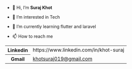 - 👋 Hi, I’m <b>Suraj Khot</b>
- 👀 I’m interested in Tech
- 🌱 I’m currently learning flutter and laravel

- 📫 How to reach me
 <table>
       <tr>
             <th>Linkedin</th>
             <td><link>https://www.linkedin.com/in/khot-suraj</link></td>
       </tr>
       <tr>
             <th>Gmail</th>
             <td><a href="khotsuraj019@gmail.com">khotsuraj019@gmail.com</a></td>
       </tr>
</table>
       
  

